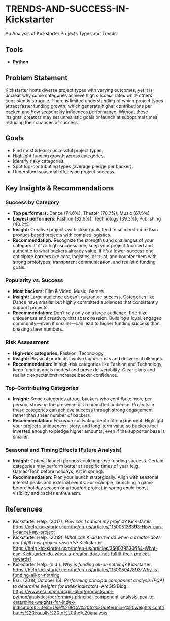 # TRENDS-AND-SUCCESS-IN-Kickstarter
An Analysis of Kickstarter Projects Types and Trends
## Tools 
- **Python** 


## Problem Statement
Kickstarter hosts diverse project types with varying outcomes, yet it is unclear why some categories achieve high success rates while others consistently struggle. There is limited understanding of which project types attract faster funding growth, which generate higher contributions per backer, and how seasonality influences performance. Without these insights, creators may set unrealistic goals or launch at suboptimal times, reducing their chances of success.

## Goals
- Find most & least successful project types.  
- Highlight funding growth across categories.  
- Identify risky categories.  
- Spot top-contributing types (average pledge per backer).  
- Understand seasonal effects on project success.  

## Key Insights & Recommendations

### Success by Category
- **Top performers:** Dance (74.6%), Theater (70.7%), Music (67.5%)  
- **Lowest performers:** Fashion (32.9%), Technology (39.3%), Publishing (40.2%)  
- **Insight:** Creative projects with clear goals tend to succeed more than product-based projects with complex logistics.  
- **Recommendation:** Recognize the strengths and challenges of your category. If it’s a high-success one, keep your project focused and authentic to what backers already value. If it’s a lower-success one, anticipate barriers like cost, logistics, or trust, and counter them with strong prototypes, transparent communication, and realistic funding goals.  

### Popularity vs. Success
- **Most backers:** Film & Video, Music, Games  
- **Insight:** Large audience doesn’t guarantee success. Categories like Dance have smaller but highly committed audiences that consistently support projects.  
- **Recommendation:** Don’t rely only on a large audience. Prioritize uniqueness and creativity that spark passion. Building a loyal, engaged community—even if smaller—can lead to higher funding success than chasing sheer numbers.  

### Risk Assessment
- **High-risk categories:** Fashion, Technology  
- **Insight:** Physical products involve higher costs and delivery challenges.  
- **Recommendation:** In high-risk categories like Fashion and Technology, keep funding goals modest and prove deliverability. Clear plans and realistic expectations increase backer confidence.  

### Top-Contributing Categories
- **Insight:** Some categories attract backers who contribute more per person, showing the presence of a committed audience. Projects in these categories can achieve success through strong engagement rather than sheer number of backers.  
- **Recommendation:** Focus on cultivating depth of engagement. Highlight your project’s uniqueness, story, and long-term value so backers feel invested enough to pledge higher amounts, even if the supporter base is smaller.  

### Seasonal and Timing Effects (Future Analysis)
- **Insight:** Optimal launch periods could improve funding success. Certain categories may perform better at specific times of year (e.g., Games/Tech before holidays, Art in spring).  
- **Recommendation:** Plan your launch strategically. Align with seasonal interest peaks and external events. For example, launching a game before holiday season or a food/art project in spring could boost visibility and backer enthusiasm.  

## References
- Kickstarter Help. (2017). *How can I cancel my project?* Kickstarter. https://help.kickstarter.com/hc/en-us/articles/115005138393-How-can-I-cancel-my-project  
- Kickstarter Help. (2019). *What can Kickstarter do when a creator does not fulfill their project rewards?* Kickstarter. https://help.kickstarter.com/hc/en-us/articles/360039530654-What-can-Kickstarter-do-when-a-creator-does-not-fulfill-their-project-rewards1  
- Kickstarter Help. (n.d.). *Why is funding all-or-nothing?* Kickstarter. https://help.kickstarter.com/hc/en-us/articles/115005047893-Why-is-funding-all-or-nothing  
- Esri. (2018, October 15). *Performing principal component analysis (PCA) to determine weights for index indicators.* ArcGIS Blog. https://www.esri.com/arcgis-blog/products/api-python/analytics/performing-principal-component-analysis-pca-to-determine-weights-for-index-indicators#:~:text=Use%20PCA%20to%20determine%20weights,contributes%20equally%20to%20the%20analysis
